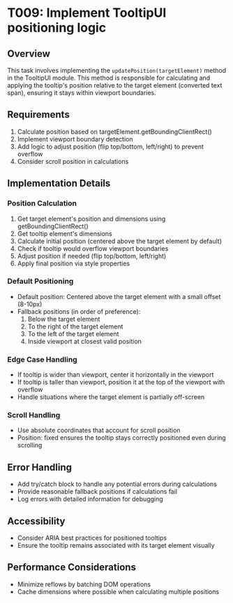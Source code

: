 # T009: Implement TooltipUI positioning logic

## Overview
This task involves implementing the `updatePosition(targetElement)` method in the TooltipUI module. This method is responsible for calculating and applying the tooltip's position relative to the target element (converted text span), ensuring it stays within viewport boundaries.

## Requirements
1. Calculate position based on targetElement.getBoundingClientRect()
2. Implement viewport boundary detection
3. Add logic to adjust position (flip top/bottom, left/right) to prevent overflow
4. Consider scroll position in calculations

## Implementation Details

### Position Calculation
1. Get target element's position and dimensions using getBoundingClientRect()
2. Get tooltip element's dimensions
3. Calculate initial position (centered above the target element by default)
4. Check if tooltip would overflow viewport boundaries
5. Adjust position if needed (flip top/bottom, left/right)
6. Apply final position via style properties

### Default Positioning
- Default position: Centered above the target element with a small offset (8-10px)
- Fallback positions (in order of preference):
  1. Below the target element
  2. To the right of the target element
  3. To the left of the target element
  4. Inside viewport at closest valid position

### Edge Case Handling
- If tooltip is wider than viewport, center it horizontally in the viewport
- If tooltip is taller than viewport, position it at the top of the viewport with overflow
- Handle situations where the target element is partially off-screen

### Scroll Handling
- Use absolute coordinates that account for scroll position
- Position: fixed ensures the tooltip stays correctly positioned even during scrolling

## Error Handling
- Add try/catch block to handle any potential errors during calculations
- Provide reasonable fallback positions if calculations fail
- Log errors with detailed information for debugging

## Accessibility
- Consider ARIA best practices for positioned tooltips
- Ensure the tooltip remains associated with its target element visually

## Performance Considerations
- Minimize reflows by batching DOM operations
- Cache dimensions where possible when calculating multiple positions